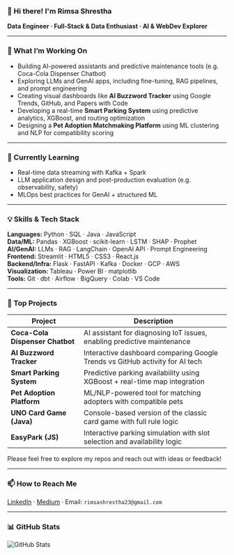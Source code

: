 ### 👋 Hi there! I'm Rimsa Shrestha

**Data Engineer · Full‑Stack & Data Enthusiast · AI & WebDev Explorer**

---

### 🔭 What I’m Working On

- Building AI-powered assistants and predictive maintenance tools (e.g. Coca-Cola Dispenser Chatbot)
- Exploring LLMs and GenAI apps, including fine-tuning, RAG pipelines, and prompt engineering
- Creating visual dashboards like **AI Buzzword Tracker** using Google Trends, GitHub, and Papers with Code
- Developing a real-time **Smart Parking System** using predictive analytics, XGBoost, and routing optimization
- Designing a **Pet Adoption Matchmaking Platform** using ML clustering and NLP for compatibility scoring

---

### 🌱 Currently Learning

- Real-time data streaming with Kafka + Spark
- LLM application design and post-production evaluation (e.g. observability, safety)
- MLOps best practices for GenAI + structured ML

---

### 💡 Skills & Tech Stack

**Languages:** Python · SQL · Java · JavaScript  
**Data/ML:** Pandas · XGBoost · scikit-learn · LSTM · SHAP · Prophet  
**AI/GenAI:** LLMs · RAG · LangChain · OpenAI API · Prompt Engineering  
**Frontend:** Streamlit · HTML5 · CSS3 · React.js  
**Backend/Infra:** Flask · FastAPI · Kafka · Docker · GCP · AWS  
**Visualization:** Tableau · Power BI · matplotlib  
**Tools:** Git · dbt · Airflow · BigQuery · Colab · VS Code

---

### 🌟 Top Projects

| Project                         | Description                                                                 |
|----------------------------------|-----------------------------------------------------------------------------|
| **Coca-Cola Dispenser Chatbot** | AI assistant for diagnosing IoT issues, enabling predictive maintenance     |
| **AI Buzzword Tracker**         | Interactive dashboard comparing Google Trends vs GitHub activity for AI tech|
| **Smart Parking System**        | Predictive parking availability using XGBoost + real-time map integration   |
| **Pet Adoption Platform**       | ML/NLP-powered tool for matching adopters with compatible pets              |
| **UNO Card Game (Java)**        | Console-based version of the classic card game with full rule logic         |
| **EasyPark (JS)**               | Interactive parking simulation with slot selection and availability logic   |

Please feel free to explore my repos and reach out with ideas or feedback!

---

### 📫 How to Reach Me

[LinkedIn](https://www.linkedin.com/in/rimsashrestha) · [Medium](https://medium.com/@rimsashrestha23) · Email: `rimsashrestha23@gmail.com`

---

### 📊 GitHub Stats

![GitHub Stats](https://github-readme-stats.vercel.app/api?username=rimsashrestha&show_icons=true&theme=tokyonight)
